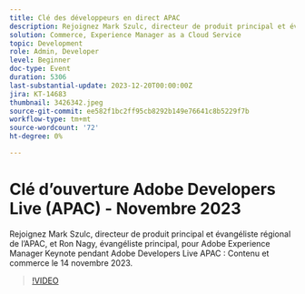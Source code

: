 ```yaml
---
title: Clé des développeurs en direct APAC
description: Rejoignez Mark Szulc, directeur de produit principal et évangéliste régional de l’APAC, et Ron Nagy, évangéliste principal, pour le Keynote Adobe Experience Manager pendant Adobe Developers Live APAC - Contenu et commerce le 14 novembre 2023.
solution: Commerce, Experience Manager as a Cloud Service
topic: Development
role: Admin, Developer
level: Beginner
doc-type: Event
duration: 5306
last-substantial-update: 2023-12-20T00:00:00Z
jira: KT-14683
thumbnail: 3426342.jpeg
source-git-commit: ee582f1bc2ff95cb8292b149e76641c8b5229f7b
workflow-type: tm+mt
source-wordcount: '72'
ht-degree: 0%

---
```



# Clé d’ouverture Adobe Developers Live (APAC) - Novembre 2023

Rejoignez Mark Szulc, directeur de produit principal et évangéliste régional de l’APAC, et Ron Nagy, évangéliste principal, pour Adobe Experience Manager Keynote pendant Adobe Developers Live APAC : Contenu et commerce le 14 novembre 2023.

>[!VIDEO](https://video.tv.adobe.com/v/3426342/?learn=on)
